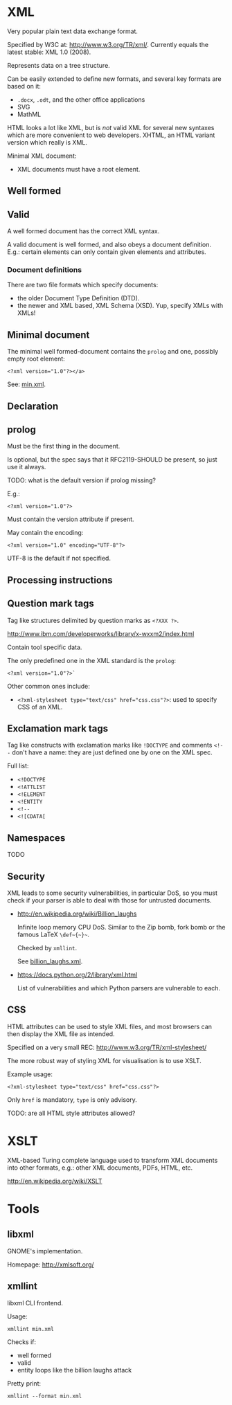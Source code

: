 # XML

Very popular plain text data exchange format.

Specified by W3C at: <http://www.w3.org/TR/xml/>. Currently equals the latest stable: XML 1.0 (2008).

Represents data on a tree structure.

Can be easily extended to define new formats, and several key formats are based on it:

- `.docx`, `.odt`, and the other office applications
- SVG
- MathML

HTML looks a lot like XML, but is *not* valid XML for several new syntaxes which are more convenient to web developers. XHTML, an HTML variant version which really is XML.

Minimal XML document:

- XML documents must have a root element.

## Well formed

## Valid

A well formed document has the correct XML syntax.

A valid document is well formed, and also obeys a document definition. E.g.: certain elements can only contain given elements and attributes.

### Document definitions

There are two file formats which specify documents:

- the older Document Type Definition (DTD).
- the newer and XML based, XML Schema (XSD). Yup, specify XMLs with XMLs!

## Minimal document

The minimal well formed-document contains the `prolog` and one, possibly empty root element:

    <?xml version="1.0"?></a>

See: [min.xml](min.xml).

## Declaration

## prolog

Must be the first thing in the document.

Is optional, but the spec says that it RFC2119-SHOULD be present, so just use it always.

TODO: what is the default version if prolog missing?

E.g.:

    <?xml version="1.0"?>

Must contain the version attribute if present.

May contain the encoding:

    <?xml version="1.0" encoding="UTF-8"?>

UTF-8 is the default if not specified.

## Processing instructions

## Question mark tags

Tag like structures delimited by question marks as `<?XXX ?>`.

<http://www.ibm.com/developerworks/library/x-wxxm2/index.html>

Contain tool specific data.

The only predefined one in the XML standard is the `prolog`:

    <?xml version="1.0"?>`

Other common ones include:

- `<?xml-stylesheet type="text/css" href="css.css"?>`: used to specify CSS of an XML.

## Exclamation mark tags

Tag like constructs with exclamation marks like `!DOCTYPE` and comments `<!--` don't have a name: they are just defined one by one on the XML spec.

Full list:

- `<!DOCTYPE`
- `<!ATTLIST`
- `<!ELEMENT`
- `<!ENTITY`
- `<!--`
- `<![CDATA[`

## Namespaces

TODO

## Security

XML leads to some security vulnerabilities, in particular DoS, so you must check if your parser is able to deal with those for untrusted documents.

-   <http://en.wikipedia.org/wiki/Billion_laughs>

    Infinite loop memory CPU DoS. Similar to the Zip bomb, fork bomb or the famous LaTeX `\def~{~}~`.

    Checked by `xmllint`.

    See [billion_laughs.xml](billion_laughs.xml).

-   <https://docs.python.org/2/library/xml.html>

    List of vulnerabilities and which Python parsers are vulnerable to each.

## CSS

HTML attributes can be used to style XML files, and most browsers can then display the XML file as intended.

Specified on a very small REC: <http://www.w3.org/TR/xml-stylesheet/>

The more robust way of styling XML for visualisation is to use XSLT.

Example usage:

    <?xml-stylesheet type="text/css" href="css.css"?>

Only `href` is mandatory, `type` is only advisory.

TODO: are all HTML style attributes allowed?

# XSLT

XML-based Turing complete language used to transform XML documents into other formats, e.g.: other XML documents, PDFs, HTML, etc.

<http://en.wikipedia.org/wiki/XSLT>

# Tools

## libxml

GNOME's implementation.

Homepage: <http://xmlsoft.org/>

## xmllint

libxml CLI frontend.

Usage:

    xmllint min.xml

Checks if:

- well formed
- valid
- entity loops like the billion laughs attack

Pretty print:

    xmllint --format min.xml
